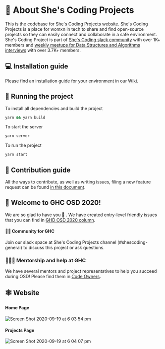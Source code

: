# 📖  About She's Coding Projects
This is the codebase for [She's Coding Projects website](https://projects.shescoding.org/#/). She's Coding Projects is a place for womxn in tech to share and find open-source projects so they can easily connect and collaborate in a safe environment.   
She's Coding Project is part of [She's Coding slack community](https://forms.gle/fivaqJecJwuYbyzS9) with over 1K+ members and [weekly meetups for Data Structures and Algorithms interviews](https://www.meetup.com/shescoding-seattle/) with over 3.7K+ members.

## 💻 Installation guide

Please find an installation guide for your environment in our [Wiki](https://github.com/shescoding/projects-platform-frontend/wiki).

## 🏃 Running the project

To install all dependencies and build the project
```bash
yarn && yarn build
```

To start the server
```bash
yarn server
```

To run the project
```bash
yarn start
```

## 🔏  Contribution guide

All the ways to contribute, as well as writing issues, filing a new feature request can be found [in this document](https://github.com/shescoding/projects-platform-frontend/blob/master/CONTRIBUTING.md).

## 🤩 Welcome to GHC OSD 2020!
We are so glad to have you 🙌 . We have created entry-level friendly issues that you can find in [GHD OSD 2020 column](https://github.com/shescoding/projects-platform-frontend/projects/1#column-10678147).

#### 👯‍♀️ Community for GHC
Join our slack space at She's Coding Projects channel (#shescoding-general) to discuss this project or ask questions.

### 👩🏻‍💻 Mentorship and help at GHC

We have several mentors and project representatives to help you succeed during OSD! Please find them in [Code Owners](https://github.com/shescoding/projects-platform-frontend/blob/master/CODEOWNERS.md).

## 🕸  Website 

#### Home Page
![Screen Shot 2020-09-19 at 6 03 54 pm](https://user-images.githubusercontent.com/3733773/93692120-f4afda00-faa3-11ea-89dc-1462740b503d.png)

#### Projects Page

![Screen Shot 2020-09-19 at 6 04 07 pm](https://user-images.githubusercontent.com/3733773/93692128-0ee9b800-faa4-11ea-8e1a-949606a04d01.png)


